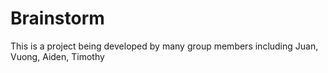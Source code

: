 # Brainstorm

This is a project being developed by many group members including Juan, Vuong, Aiden, Timothy

